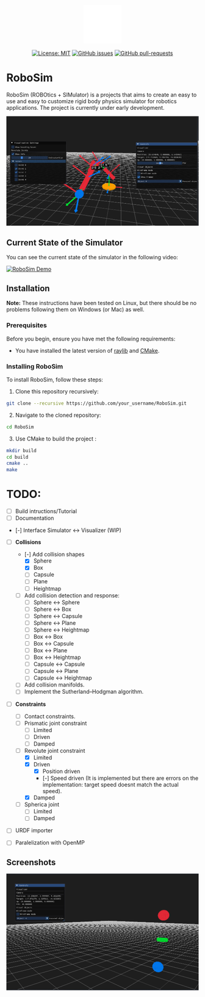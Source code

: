 <p align="center">
  <img src="RoboSimWhiteLogo.svg" alt="RoboSim Logo" width="20%"/>
</p>


<p align="center">
  <a href="https://opensource.org/licenses/MIT"><img src="https://img.shields.io/badge/License-MIT-yellow.svg" alt="License: MIT"></a>
  <a href="https://GitHub.com/eduardo98m/RoboSim/issues/"><img src="https://img.shields.io/github/issues/eduardo98m/RoboSim.svg" alt="GitHub issues"></a>
  <a href="https://GitHub.com/eduardo98m/RoboSim/pulls/"><img src="https://img.shields.io/github/issues-pr/eduardo98m/RoboSim.svg" alt="GitHub pull-requests"></a>
</p>

# RoboSim

RoboSim (ROBOtics + SIMulator) is a projects that aims to create an easy to use and easy to customize rigid body physics simulator for robotics applications. The project is currently under early development.

![RoboSim](Image2.png)

## Current State of the Simulator

You can see the current state of the simulator in the following video:

[![RoboSim Demo](http://img.youtube.com/vi/cLKrVKXZ3UE/0.jpg)](http://www.youtube.com/watch?v=cLKrVKXZ3UE "RoboSim Demo")


## Installation

**Note:** These instructions have been tested on Linux, but there should be no problems following them on Windows (or Mac) as well.

### Prerequisites

Before you begin, ensure you have met the following requirements:

* You have installed the latest version of [raylib](https://www.raylib.com/) and [CMake](https://cmake.org/).

### Installing RoboSim

To install RoboSim, follow these steps:

1. Clone this repository recursively:

```bash
git clone --recursive https://github.com/your_username/RoboSim.git
```

2. Navigate to the cloned repository:

```bash
cd RoboSim
```
3. Use CMake to build the project :

```bash
mkdir build
cd build
cmake ..
make
```

# TODO:
* [ ] Build intructions/Tutorial
* [ ] Documentation
* [-] Interface Simulator <-> Visualizer (WIP)
* [ ] **Collisions**
    * [-] Add collision shapes
        * [x] Sphere
        * [x] Box
        * [ ] Capsule
        * [ ] Plane
        * [ ] Heightmap
    * [ ] Add collision detection and response:
        * [ ] Sphere <-> Sphere
        * [ ] Sphere <-> Box
        * [ ] Sphere <-> Capsule
        * [ ] Sphere <-> Plane
        * [ ] Sphere <-> Heightmap
        * [ ] Box <-> Box
        * [ ] Box <-> Capsule
        * [ ] Box <-> Plane
        * [ ] Box <-> Heightmap
        * [ ] Capsule <-> Capsule
        * [ ] Capsule <-> Plane
        * [ ] Capsule <-> Heightmap
    * [ ] Add collision manifolds.
    * [ ] Implement the Sutherland–Hodgman algorithm.
* [ ] **Constraints**
    * [ ] Contact constraints.
    * [ ] Prismatic joint constraint
        * [ ] Limited
        * [ ] Driven
        * [ ] Damped
    * [ ] Revolute joint constraint
        * [x] Limited
        * [x] Driven
            * [x] Position driven
            * [-] Speed driven (It is implemented but there are errors on the implementation: target speed doesnt match the actual speed). 
        * [x] Damped
    * [ ] Spherica joint
        * [ ] Limited
        * [ ] Damped
* [ ] URDF importer
* [ ] Paralelization with OpenMP

    
## Screenshots

![Alt text](image.png)